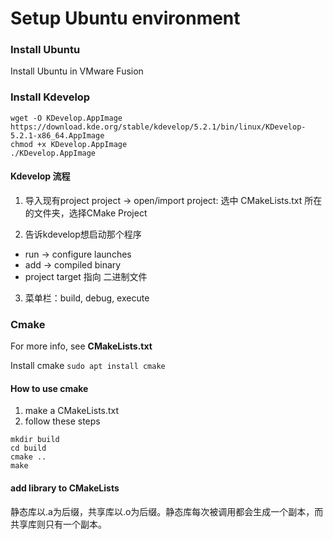 # Setup Ubuntu environment

### Install Ubuntu

Install Ubuntu in VMware Fusion

### Install Kdevelop

```
wget -O KDevelop.AppImage https://download.kde.org/stable/kdevelop/5.2.1/bin/linux/KDevelop-5.2.1-x86_64.AppImage
chmod +x KDevelop.AppImage
./KDevelop.AppImage
```

#### Kdevelop 流程

1. 导入现有project
  project -> open/import project: 选中 CMakeLists.txt 所在的文件夹，选择CMake Project

2. 告诉kdevelop想启动那个程序
  - run -> configure launches
  - add -> compiled binary
  - project target 指向 二进制文件

3. 菜单栏：build, debug, execute 

### Cmake

For more info, see **CMakeLists.txt**

Install cmake `sudo apt install cmake`

#### How to use cmake

1. make a CMakeLists.txt
2. follow these steps
```
mkdir build
cd build
cmake ..
make
```

#### add library to CMakeLists

静态库以.a为后缀，共享库以.o为后缀。静态库每次被调用都会生成一个副本，而共享库则只有一个副本。
